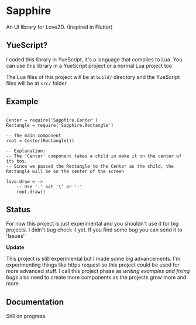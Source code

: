 # Sapphire

An UI library for Love2D. (Inspired in Flutter)

## YueScript?

I coded this library in YueScript, it's a language that compiles to Lua. You can use this library in a YueScript project or a normal Lua project too

The Lua files of this project will be at `build/` directory and the YueScript files will be at `src/` folder

## Example

```moonscript

Center = require('Sapphire.Center')
Rectangle = require('Sapphire.Rectangle')

-- The main component
root = Center(Rectangle())

-- Explanation:
-- The 'Center' component takes a child in make it on the center of its box.
-- Since we passed the Rectangle to the Center as the child, the Rectangle will be on the center of the screen

love.draw = ->
    -- Use '.' not '\' or ':'
    root.draw()

```

## Status

For now this project is just experimental and you shouldn't use it for big projects. I didn't bug check it yet. If you find some bug you can send it to 'Issues'

**Update**

This project is still experimental but I made some big advancements. I'm experimenting things like https request so this project could be used for more advanced stuff. I call this project phase as *writing examples and fixing bugs* also need to create more components as the projects grow more and more.

## Documentation

Still on progress.
